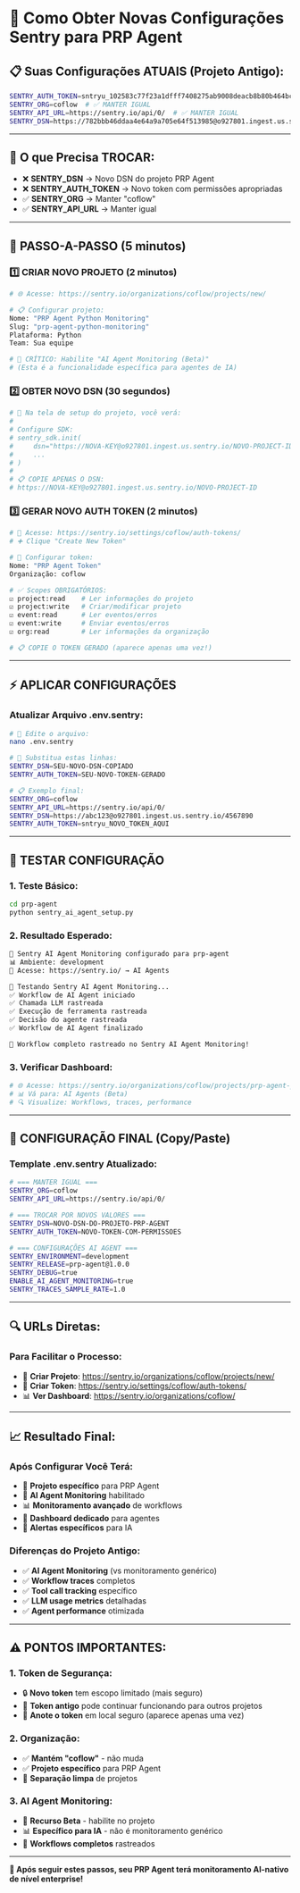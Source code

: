 # 🔧 Como Obter Novas Configurações Sentry para PRP Agent

## 📋 **Suas Configurações ATUAIS (Projeto Antigo):**
```bash
SENTRY_AUTH_TOKEN=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
SENTRY_ORG=coflow  # ✅ MANTER IGUAL
SENTRY_API_URL=https://sentry.io/api/0/  # ✅ MANTER IGUAL
SENTRY_DSN=https://782bbb46ddaa4e64a9a705e64f513985@o927801.ingest.us.sentry.io/5877334  # ❌ TROCAR
```

---

## 🎯 **O que Precisa TROCAR:**
- ❌ **SENTRY_DSN** → Novo DSN do projeto PRP Agent
- ❌ **SENTRY_AUTH_TOKEN** → Novo token com permissões apropriadas
- ✅ **SENTRY_ORG** → Manter "coflow"
- ✅ **SENTRY_API_URL** → Manter igual

---

## 🚀 **PASSO-A-PASSO (5 minutos)**

### **1️⃣ CRIAR NOVO PROJETO (2 minutos)**
```bash
# 🌐 Acesse: https://sentry.io/organizations/coflow/projects/new/

# 📋 Configurar projeto:
Nome: "PRP Agent Python Monitoring"
Slug: "prp-agent-python-monitoring"  
Plataforma: Python
Team: Sua equipe

# 🤖 CRÍTICO: Habilite "AI Agent Monitoring (Beta)"
# (Esta é a funcionalidade específica para agentes de IA)
```

### **2️⃣ OBTER NOVO DSN (30 segundos)**
```bash
# 📄 Na tela de setup do projeto, você verá:
# 
# Configure SDK:
# sentry_sdk.init(
#     dsn="https://NOVA-KEY@o927801.ingest.us.sentry.io/NOVO-PROJECT-ID",
#     ...
# )
#
# 📋 COPIE APENAS O DSN:
# https://NOVA-KEY@o927801.ingest.us.sentry.io/NOVO-PROJECT-ID
```

### **3️⃣ GERAR NOVO AUTH TOKEN (2 minutos)**
```bash
# 🔗 Acesse: https://sentry.io/settings/coflow/auth-tokens/
# ➕ Clique "Create New Token"

# 📝 Configurar token:
Nome: "PRP Agent Token"
Organização: coflow

# ✅ Scopes OBRIGATÓRIOS:
☑️ project:read    # Ler informações do projeto
☑️ project:write   # Criar/modificar projeto
☑️ event:read      # Ler eventos/erros
☑️ event:write     # Enviar eventos/erros  
☑️ org:read        # Ler informações da organização

# 📋 COPIE O TOKEN GERADO (aparece apenas uma vez!)
```

---

## ⚡ **APLICAR CONFIGURAÇÕES**

### **Atualizar Arquivo .env.sentry:**
```bash
# 📁 Edite o arquivo:
nano .env.sentry

# 🔄 Substitua estas linhas:
SENTRY_DSN=SEU-NOVO-DSN-COPIADO
SENTRY_AUTH_TOKEN=SEU-NOVO-TOKEN-GERADO

# 📋 Exemplo final:
SENTRY_ORG=coflow
SENTRY_API_URL=https://sentry.io/api/0/
SENTRY_DSN=https://abc123@o927801.ingest.us.sentry.io/4567890
SENTRY_AUTH_TOKEN=sntryu_NOVO_TOKEN_AQUI
```

---

## 🧪 **TESTAR CONFIGURAÇÃO**

### **1. Teste Básico:**
```bash
cd prp-agent
python sentry_ai_agent_setup.py
```

### **2. Resultado Esperado:**
```bash
🤖 Sentry AI Agent Monitoring configurado para prp-agent
📊 Ambiente: development
🔗 Acesse: https://sentry.io/ → AI Agents

🤖 Testando Sentry AI Agent Monitoring...
✅ Workflow de AI Agent iniciado
✅ Chamada LLM rastreada
✅ Execução de ferramenta rastreada
✅ Decisão do agente rastreada
✅ Workflow de AI Agent finalizado

🎯 Workflow completo rastreado no Sentry AI Agent Monitoring!
```

### **3. Verificar Dashboard:**
```bash
# 🌐 Acesse: https://sentry.io/organizations/coflow/projects/prp-agent-python-monitoring/
# 📊 Vá para: AI Agents (Beta)
# 🔍 Visualize: Workflows, traces, performance
```

---

## 🎯 **CONFIGURAÇÃO FINAL (Copy/Paste)**

### **Template .env.sentry Atualizado:**
```bash
# === MANTER IGUAL ===
SENTRY_ORG=coflow
SENTRY_API_URL=https://sentry.io/api/0/

# === TROCAR POR NOVOS VALORES ===
SENTRY_DSN=NOVO-DSN-DO-PROJETO-PRP-AGENT
SENTRY_AUTH_TOKEN=NOVO-TOKEN-COM-PERMISSOES

# === CONFIGURAÇÕES AI AGENT ===
SENTRY_ENVIRONMENT=development
SENTRY_RELEASE=prp-agent@1.0.0
SENTRY_DEBUG=true
ENABLE_AI_AGENT_MONITORING=true
SENTRY_TRACES_SAMPLE_RATE=1.0
```

---

## 🔍 **URLs Diretas:**

### **Para Facilitar o Processo:**
- 🚀 **Criar Projeto**: https://sentry.io/organizations/coflow/projects/new/
- 🔑 **Criar Token**: https://sentry.io/settings/coflow/auth-tokens/
- 📊 **Ver Dashboard**: https://sentry.io/organizations/coflow/

---

## 📈 **Resultado Final:**

### **Após Configurar Você Terá:**
- 🤖 **Projeto específico** para PRP Agent
- 🔧 **AI Agent Monitoring** habilitado
- 📊 **Monitoramento avançado** de workflows
- 🎯 **Dashboard dedicado** para agentes
- 🔔 **Alertas específicos** para IA

### **Diferenças do Projeto Antigo:**
- ✅ **AI Agent Monitoring** (vs monitoramento genérico)
- ✅ **Workflow traces** completos
- ✅ **Tool call tracking** específico
- ✅ **LLM usage metrics** detalhadas
- ✅ **Agent performance** otimizada

---

## ⚠️ **PONTOS IMPORTANTES:**

### **1. Token de Segurança:**
- 🔒 **Novo token** tem escopo limitado (mais seguro)
- 🔄 **Token antigo** pode continuar funcionando para outros projetos
- 📝 **Anote o token** em local seguro (aparece apenas uma vez)

### **2. Organização:**
- ✅ **Mantém "coflow"** - não muda
- ✅ **Projeto específico** para PRP Agent
- 🎯 **Separação limpa** de projetos

### **3. AI Agent Monitoring:**
- 🤖 **Recurso Beta** - habilite no projeto
- 📊 **Específico para IA** - não é monitoramento genérico
- 🔧 **Workflows completos** rastreados

---

**🎉 Após seguir estes passos, seu PRP Agent terá monitoramento AI-nativo de nível enterprise!**
